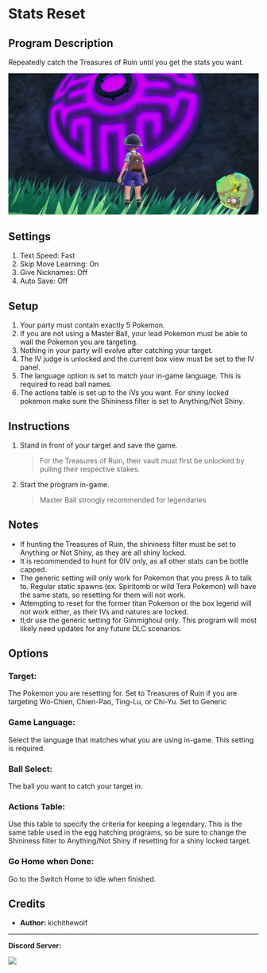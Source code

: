 # Stats Reset

## Program Description

Repeatedly catch the Treasures of Ruin until you get the stats you want.

<img src="images/StatsReset.png">

## Settings

1. Text Speed: Fast
2. Skip Move Learning: On
3. Give Nicknames: Off
4. Auto Save: Off

## Setup

1. Your party must contain exactly 5 Pokemon.
2. If you are not using a Master Ball, your lead Pokemon must be able to wall the Pokemon you are targeting.
3. Nothing in your party will evolve after catching your target.
4. The IV judge is unlocked and the current box view must be set to the IV panel.
5. The language option is set to match your in-game language. This is required to read ball names.
6. The actions table is set up to the IVs you want. For shiny locked pokemon make sure the Shininess filter is set to Anything/Not Shiny.

## Instructions

1. Stand in front of your target and save the game.
	> For the Treasures of Ruin, their vault must first be unlocked by pulling their respective stakes.
2. Start the program in-game.
	> Master Ball strongly recommended for legendaries

## Notes
- If hunting the Treasures of Ruin, the shininess filter must be set to Anything or Not Shiny, as they are all shiny locked.
- It is recommended to hunt for 0IV only, as all other stats can be bottle capped.
- The generic setting will only work for Pokemon that you press A to talk to. Regular static spawns (ex. Spiritomb or wild Tera Pokemon) will have the same stats, so resetting for them will not work.
- Attempting to reset for the former titan Pokemon or the box legend will not work either, as their IVs and natures are locked.
- tl;dr use the generic setting for Gimmighoul only. This program will most likely need updates for any future DLC scenarios.

## Options

### Target:

The Pokemon you are resetting for. Set to Treasures of Ruin if you are targeting Wo-Chien, Chien-Pao, Ting-Lu, or Chi-Yu. Set to Generic 

### Game Language:

Select the language that matches what you are using in-game. This setting is required.

### Ball Select:

The ball you want to catch your target in.

### Actions Table:
Use this table to specify the criteria for keeping a legendary. This is the same table used in the egg hatching programs, so be sure to change the Shininess filter to Anything/Not Shiny if resetting for a shiny locked target.

### Go Home when Done:

Go to the Switch Home to idle when finished.

## Credits

- **Author:** kichithewolf


<hr>

**Discord Server:** 

[<img src="https://canary.discordapp.com/api/guilds/695809740428673034/widget.png?style=banner2">](https://discord.gg/cQ4gWxN)

